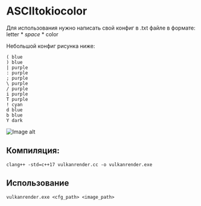 # ASCIItokiocolor

Для использования нужно написать свой конфиг в .txt файле в формате:
letter * *space* * color

Небольшой конфиг рисунка ниже:

```
( blue
) blue
| purple
: purple
; purple
\ purple
/ purple
i purple
T purple
! cyan
d blue
b blue
Y dark
```
![Image alt](https://github.com/sxaxq/ASCIItokiocolor/raw/master/image.png)

## Компиляция:
```
clang++ -std=c++17 vulkanrender.cc -o vulkanrender.exe
```
## Использование
```
vulkanrender.exe <cfg_path> <image_path>
```
